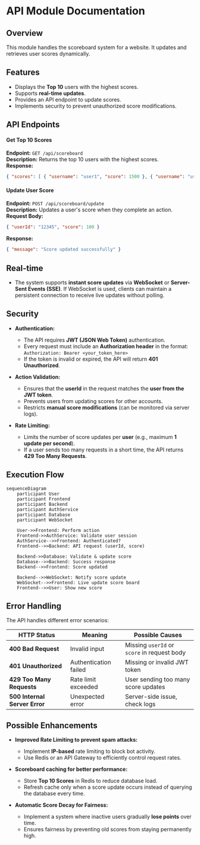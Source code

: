 
# API Module Documentation

## Overview
This module handles the scoreboard system for a website. It updates and retrieves user scores dynamically.

## Features
- Displays the **Top 10** users with the highest scores.
-   Supports **real-time updates**.
-   Provides an API endpoint to update scores.
-   Implements security to prevent unauthorized score modifications.

## API Endpoints
####  **Get Top 10 Scores**

**Endpoint:** `GET /api/scoreboard`  
**Description:** Returns the top 10 users with the highest scores.  
**Response:**
```json
{ "scores": [ { "username": "user1", "score": 1500 }, { "username": "user2", "score": 1400 } ] }
```
#### **Update User Score**

**Endpoint:** `POST /api/scoreboard/update`  
**Description:** Updates a user's score when they complete an action.  
**Request Body:**
```json
{ "userId": "12345", "score": 100 }
```
**Response:**
```json
{ "message": "Score updated successfully" }
```
##  **Real-time**
-   The system supports **instant score updates** via **WebSocket** or **Server-Sent Events (SSE)**. If WebSocket is used, clients can maintain a persistent connection to receive live updates without polling.

## **Security**

-   **Authentication:**
    -   The API requires **JWT (JSON Web Token)** authentication.
    -   Every request must include an **Authorization header** in the format:
	    `Authorization: Bearer <your_token_here>`
    -   If the token is invalid or expired, the API will return **401 Unauthorized**.
    
-   **Action Validation:**
    -   Ensures that the **userId** in the request matches the **user from the JWT token**.
    -   Prevents users from updating scores for other accounts.
    -   Restricts **manual score modifications** (can be monitored via server logs).
    
-   **Rate Limiting:**
    -   Limits the number of score updates per **user** (e.g., maximum **1 update per second**).
    -   If a user sends too many requests in a short time, the API returns **429 Too Many Requests**.

## Execution Flow
```mermaid
sequenceDiagram
    participant User
    participant Frontend
    participant Backend
    participant AuthService
    participant Database
    participant WebSocket

    User->>Frontend: Perform action
    Frontend->>AuthService: Validate user session
    AuthService-->>Frontend: Authenticated?
    Frontend-->>Backend: API request (userId, score)
    
    Backend->>Database: Validate & update score
    Database-->>Backend: Success response
    Backend-->>Frontend: Score updated
    
    Backend-->>WebSocket: Notify score update
    WebSocket-->>Frontend: Live update score board
    Frontend-->>User: Show new score
```

## **Error Handling**
The API handles different error scenarios:  

| HTTP Status | Meaning | Possible Causes |
|-------------|---------|----------------|
| **400 Bad Request** | Invalid input | Missing `userId` or `score` in request body |
| **401 Unauthorized** | Authentication failed | Missing or invalid JWT token |
| **429 Too Many Requests** | Rate limit exceeded | User sending too many score updates |
| **500 Internal Server Error** | Unexpected error | Server-side issue, check logs |


## **Possible Enhancements**

-   **Improved Rate Limiting to prevent spam attacks:**
    -   Implement **IP-based** rate limiting to block bot activity.
    -   Use Redis or an API Gateway to efficiently control request rates.
    
-  **Scoreboard caching for better performance:**
    -   Store **Top 10 Scores** in Redis to reduce database load.
    -   Refresh cache only when a score update occurs instead of querying the database every time.
    
-  **Automatic Score Decay for Fairness:**
    -   Implement a system where inactive users gradually **lose points** over time.
    -   Ensures fairness by preventing old scores from staying permanently high.
